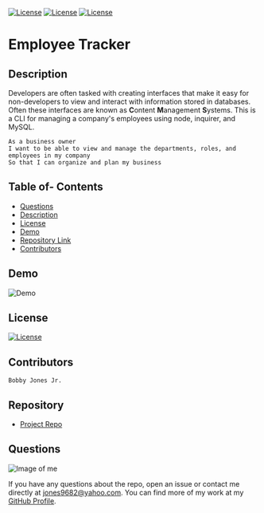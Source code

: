 [![License](http://img.shields.io/:MadeBy-BJonesJr-lightgreen?logo=gitHub)](https://github.com/jones9682/Employee-Tracker)
[![License](https://img.shields.io/github/repo-size/jones9682/Template-Engine?logo=gitHub)](https://github.com/jones9682/Employee-Tracker)
[![License](https://img.shields.io/github/languages/top/jones9682/Template-Engine?logo=github&logoColor=yellow)](https://github.com/jones9682/Employee-Tracker)

# **Employee Tracker**

## Description

Developers are often tasked with creating interfaces that make it easy for non-developers to view and interact with information stored in databases. Often these interfaces are known as **C**ontent **M**anagement **S**ystems. This is a CLI for managing a company's employees using node, inquirer, and MySQL.

```
As a business owner
I want to be able to view and manage the departments, roles, and employees in my company
So that I can organize and plan my business
```

## Table of- Contents
- [Questions](#Questions)
- [Description](#Description)
- [License](#License)
- [Demo](#Demo)
- [Repository Link](#Repository)
- [Contributors](#Contributors) 

## Demo

![Demo](https://)

## License

[![License](https://github.com/jones9682/Employee-Tracker/blob/master/LICENSE)](./LICENSE)

## Contributors
``
Bobby Jones Jr.
``
## Repository

- [Project Repo](https://github.com/jones9682/Employee-Tracker)

## Questions

![Image of me](https://avatars3.githubusercontent.com/u/64339522?v=4)


If you have any questions about the repo, open an issue or contact me directly at jones9682@yahoo.com. You can find more of my work at my [GitHub Profile](https://github.com/jones9682).
  
  
